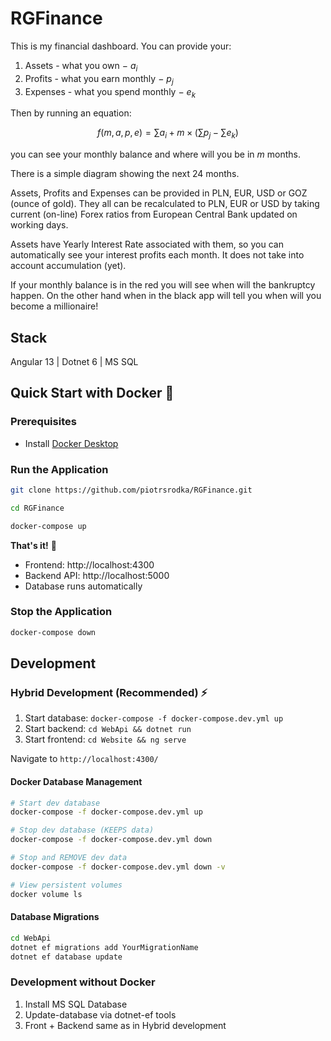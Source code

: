 # RGFinance

This is my financial dashboard. You can provide your:

1. Assets - what you own $-$ $a_i$
2. Profits - what you earn monthly $-$ $p_j$
3. Expenses - what you spend monthly $-$ $e_k$

Then by running an equation:

$$f(m, a, p, e) = \sum a_i + m \times \big(\sum p_j - \sum e_k\big)$$

you can see your monthly balance and where will you be in $m$ months.

There is a simple diagram showing the next 24 months.

Assets, Profits and Expenses can be provided in PLN, EUR, USD or GOZ (ounce of gold).
They all can be recalculated to PLN, EUR or USD by taking current (on-line) Forex ratios from European Central Bank updated on working days.

Assets have Yearly Interest Rate associated with them, so you can automatically see your interest profits each month. It does not take into account accumulation (yet).

If your monthly balance is in the red you will see when will the bankruptcy happen.
On the other hand when in the black app will tell you when will you become a millionaire!

## Stack

Angular 13 |
Dotnet 6 |
MS SQL

## Quick Start with Docker 🐳

### Prerequisites

- Install [Docker Desktop](https://www.docker.com/products/docker-desktop/)

### Run the Application

```bash
git clone https://github.com/piotrsrodka/RGFinance.git
```

```bash
cd RGFinance
```

```bash
docker-compose up
```

**That's it!** 🎉

- Frontend: http://localhost:4300
- Backend API: http://localhost:5000
- Database runs automatically

### Stop the Application

```bash
docker-compose down
```

## Development

### Hybrid Development (Recommended) ⚡

1. Start database: `docker-compose -f docker-compose.dev.yml up`
2. Start backend: `cd WebApi && dotnet run`
3. Start frontend: `cd Website && ng serve`

Navigate to `http://localhost:4300/`

#### Docker Database Management

```bash
# Start dev database
docker-compose -f docker-compose.dev.yml up

# Stop dev database (KEEPS data)
docker-compose -f docker-compose.dev.yml down

# Stop and REMOVE dev data
docker-compose -f docker-compose.dev.yml down -v

# View persistent volumes
docker volume ls
```

#### Database Migrations

```bash
cd WebApi
dotnet ef migrations add YourMigrationName
dotnet ef database update
```

### Development without Docker

1. Install MS SQL Database
2. Update-database via dotnet-ef tools
3. Front + Backend same as in Hybrid development
